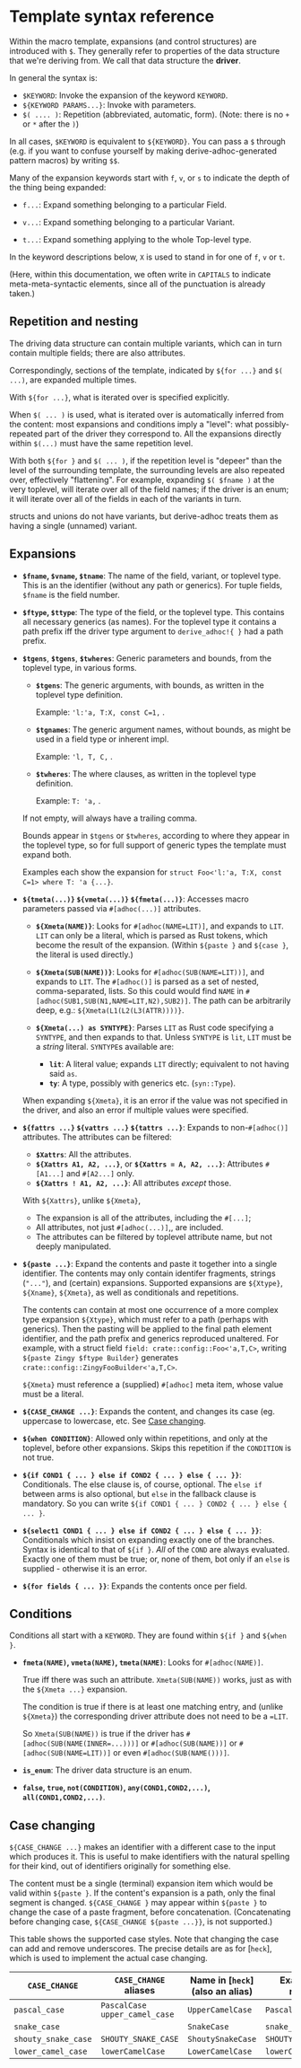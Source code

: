 # **Template syntax reference**

Within the macro template,
expansions (and control structures) are introduced with `$`.
They generally refer to properties of the data structure that
we're deriving from.
We call that data structure the **driver**.

In general the syntax is:

 * `$KEYWORD`: Invoke the expansion of the keyword `KEYWORD`.
 * `${KEYWORD PARAMS...}`: Invoke with parameters.
 * `$( .... )`: Repetition (abbreviated, automatic, form).
   (Note: there is no `+` or `*` after the `)`)

In all cases, `$KEYWORD` is equivalent to `${KEYWORD}`.
You can pass a `$` through
(e.g. if you want to confuse yourself
by making derive-adhoc-generated pattern macros)
by writing `$$`.

Many of the expansion keywords start with `f`, `v`, or `s` to indicate
the depth of the thing being expanded:

 * `f...`: Expand something belonging to a particular Field.

 * `v...`: Expand something belonging to a particular Variant.

 * `t...`: Expand something applying to the whole Top-level type.

In the keyword descriptions below,
`X` is used to stand in for one of `f`, `v` or `t`.

(Here, within this documentation,
we often write in `CAPITALS` to indicate meta-meta-syntactic elements,
since all of the punctuation is already taken.)

## Repetition and nesting

The driving data structure can contain multiple variants,
which can in turn contain multiple fields;
there are also attributes.

Correspondingly,
sections of the template, indicated by `${for ...}` and `$( ...)`,
are expanded multiple times.

With `${for ...}`, what is iterated over is specified explicitly.

When `$( ... )` is used, what is iterated over is automatically
inferred from the content:
most expansions and conditions imply a "level":
what possibly-repeated part of the driver they correspond to.
All the expansions directly within `$(...)`
must have the same repetition level.

With both `${for }` and `$( ... )`,
if the repetition level is "depeer" than the level
of the surrounding template,
the surrounding levels are also repeated over,
effectively "flattening".
For example, expanding `$( $fname )` at the very toplevel,
will iterate over all of the field names;
if the driver is an enum;
it will iterate over all of the fields in each of the variants
in turn.

structs and unions do not have variants, but
derive-adhoc treats them as having a single (unnamed) variant.

## Expansions

 * **`$fname`, `$vname`, `$tname`**:
   The name of the field, variant, or toplevel type.
   This is an the identifier (without any path or generics).
   For tuple fields, `$fname` is the field number.

 * **`$ftype`, `$ttype`**:
   The type of the field, or the toplevel type.
   This contains all necessary generics (as names).
   For the toplevel type it contains a path prefix iff
   the driver type argument to
   `derive_adhoc!{ }`
   had a path prefix.

 * **`$tgens`**, **`$tgens`**, **`$twheres`**:
   Generic parameters and bounds, from the toplevel type,
   in various forms.

   * **`$tgens`**:
     The generic arguments, with bounds,
     as written in the toplevel type definition.

     Example: `'l:'a, T:X, const C=1,` .

   * **`$tgnames`**:
     The generic argument names, without bounds,
     as might be used in a field type or inherent impl.

     Example: `'l, T, C,` .

   * **`$twheres`**:
     The where clauses, as written in the toplevel type definition.

     Example: `T: 'a,` .

   If not empty, will always have a trailing comma.

   Bounds appear in `$tgens` or `$twheres`,
   according to where they appear in the toplevel type,
   so for full support of generic types the template must expand both.

   Examples each show the expansion for
   `struct Foo<'l:'a, T:X, const C=1> where T: 'a {...}`.

 * <a name="derive_adhoc_syntax_Xmeta">**`${tmeta(...)}` `${vmeta(...)}` `${fmeta(...)}`**:</a>
   Accesses macro parameters passed via `#[adhoc(...)]` attributes.

    + **`${Xmeta(NAME)}`**:
      Looks for `#[adhoc(NAME=LIT)]`, and expands to `LIT`.
      `LIT` can only be a literal, which is parsed as Rust tokens,
      which become the result of the expansion.
      (Within `${paste }` and `${case }`, the literal is used directly.)

    + **`${Xmeta(SUB(NAME))}`**:
      Looks for `#[adhoc(SUB(NAME=LIT))]`, and expands to `LIT`.
      The `#[adhoc()]` is parsed as
      a set of nested, comma-separated, lists.
      So this could would find `NAME` 
      in `#[adhoc(SUB1,SUB(N1,NAME=LIT,N2),SUB2)]`.
      The path can be arbitrarily deep, e.g.: `${Xmeta(L1(L2(L3(ATTR))))}`.

    + **`${Xmeta(...) as SYNTYPE}`**:
      Parses `LIT` as Rust code specifying a `SYNTYPE`,
      and then expands to that.
      Unless `SYNTYPE` is `lit`, `LIT` must be a *string* literal.
      `SYNTYPE`s available are:

       * **`lit`**: A literal value; expands `LIT` directly;
         equivalent to not having said `as`.
       * **`ty`**: A type, possibly with generics etc. (`syn::Type`).

   When expanding `${Xmeta}`,
   it is an error if the value was not specified in the driver,
   and also an error if multiple values were specified.

 * **`${fattrs ...}` `${vattrs ...}` `${tattrs ...}`**:
   Expands to non-`#[adhoc()]` attributes.
   The attributes can be filtered:

    * **`$Xattrs`**: All the attributes.
    * **`${Xattrs A1, A2, ...}`**, or
      **`${Xattrs = A, A2, ...}`**:
      Attributes `#[A1...]` and `#[A2...]` only.
    * **`${Xattrs ! A1, A2, ...}`**:
      All attributes *except* those.

   With `${Xattrs}`, unlike `${Xmeta}`,
     * The expansion is all of the attributes, including the `#[...]`;
     * All attributes, not just `#[adhoc(...)]`,, are included.
     * The attributes can be filtered by toplevel attribute name,
       but not deeply manipulated.

 * **`${paste ...}`**:
   Expand the contents and paste it together into a single identifier.
   The contents may only contain identifer fragments, strings (`"..."`),
   and (certain) expansions.
   Supported expansions are `${Xtype}`, `${Xname}`, `${Xmeta}`,
   as well as conditionals and repetitions.

   The contents can contain at most one occurrence of
   a more complex type expansion `${Xtype}`,
   which must refer to a path (perhaps with generics).
   Then the pasting will be applied to the final path element identifier,
   and the path prefix and generics reproduced unaltered.
   For example, with
   a struct field `field: crate::config::Foo<'a,T,C>`,
   writing
   `${paste Zingy $ftype Builder}`
   generates
   `crate::config::ZingyFooBuilder<'a,T,C>`.

   `${Xmeta}` must reference a (supplied) `#[adhoc]` meta item,
   whose value must be a literal.

 * **`${CASE_CHANGE ...}`**:
   Expands the content, and changes its case
   (eg. uppercase to lowercase, etc.
   See [Case changing](#case-changing).

 * **`${when CONDITION}`**:
   Allowed only within repetitions, and only at the toplevel,
   before other expansions.
   Skips this repetition if the `CONDITION` is not true.

 * **`${if COND1 { ... } else if COND2 { ... } else { ... }}`**:
   Conditionals.  The else clause is, of course, optional.
   The `else if` between arms is also optional,
   but `else` in the fallback clause is mandatory.
   So you can write `${if COND1 { ... } COND2 { ... } else { ... }`.

 * **`${select1 COND1 { ... } else if COND2 { ... } else { ... }}`**:
   Conditionals which insist on expanding exactly one of the branches.
   Syntax is identical to that of `${if }`.
   *All* of the `COND` are always evaluated.
   Exactly one of them must be true;
   or, none of them, bot only if an `else` is supplied -
   otherwise it is an error.

 * **`${for fields { ... }}`**:
   Expands the contents once per field.

## Conditions

Conditions all start with a `KEYWORD`.
They are found within `${if }` and `${when }`.

 * **`fmeta(NAME)`, `vmeta(NAME)`, `tmeta(NAME)`**:
   Looks for `#[adhoc(NAME)]`.

   True iff there was such an attribute.
   `Xmeta(SUB(NAME))` works, just as with the `${Xmeta ...}` expansion.

   The condition is true if there is at least one matching entry,
   and (unlike `${Xmeta}`)
   the corresponding driver attribute does not need to be a `=LIT`.

   So `Xmeta(SUB(NAME))` is true if the driver has
   `#[adhoc(SUB(NAME(INNER=...)))]` or `#[adhoc(SUB(NAME))]` or
   `#[adhoc(SUB(NAME=LIT))]` or even `#[adhoc(SUB(NAME()))]`.

 * **`is_enum`**: The driver data structure is an enum.

 * **`false`, `true`, `not(CONDITION)`, 
   `any(COND1,COND2,...)`, `all(COND1,COND2,...)`**.

## Case changing

`${CASE_CHANGE ...}` makes an identifier
with a different case to the input which produces it.
This is useful to make identifiers with the natural spelling
for their kind,
out of identifiers originally for something else.

The content must be a single (terminal) expansion item
which would be valid within `${paste }`.
If the content's expansion is a path, only the final segment is changed.
`${CASE_CHANGE }` may appear within `${paste }` to change the case of
a paste fragment, before concatenation.
(Concatenating before changing case, `${CASE_CHANGE ${paste ...}}`,
is not supported.)

This table shows the supported case styles.
Note that changing the case can add and remove underscores.
The precise details are as for [`heck`],
which is used to implement the actual case changing.

| `CASE_CHANGE`        | `CASE_CHANGE` aliases            | Name in [`heck`] (also an alias)  | Example of results    |
|----------------------|----------------------------------|-----------------------------------|-----------------------|
| `pascal_case`        | `PascalCase` `upper_camel_case`  | `UpperCamelCase`                  | `PascalCase`          |
| `snake_case`         |                                  | `SnakeCase`                       | `snake_case`          |
| `shouty_snake_case`  | `SHOUTY_SNAKE_CASE`              | `ShoutySnakeCase`                 | `SHOUTY_SNAKE_CASE`   |
| `lower_camel_case`   | `lowerCamelCase`                 | `LowerCamelCase`                  | `lowerCamelCase`      |
